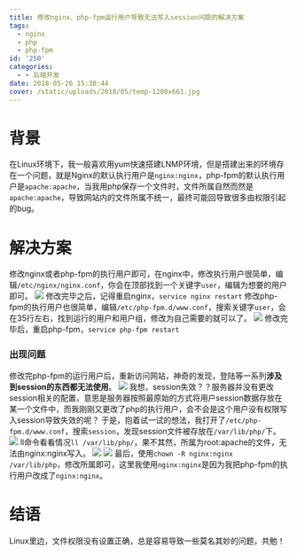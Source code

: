```yaml
---
title: 修改nginx、php-fpm运行用户导致无法写入session问题的解决方案
tags:
  - nginx
  - php
  - php-fpm
id: '250'
categories:
  - - 后端开发
date: 2018-05-26 15:38:44
cover: /static/uploads/2018/05/temp-1200x661.jpg
---
```


# 背景

在Linux环境下，我一般喜欢用yum快速搭建LNMP环境，但是搭建出来的环境存在一个问题，就是Nginx的默认执行用户是`nginx:nginx`，php-fpm的默认执行用户是`apache:apache`，当我用php保存一个文件时，文件所属自然而然是`apache:apache`，导致网站内的文件所属不统一，最终可能回导致很多由权限引起的bug。

# 解决方案

修改nginx或者php-fpm的执行用户即可，在nginx中，修改执行用户很简单，编辑`/etc/nginx/nginx.conf`，你会在顶部找到一个关键字`user`，编辑为想要的用户即可。 ![](/static/uploads/2018/05/dd4e4ed8ca2e33a08e6ba02369c85648.png) 修改完毕之后，记得重启nginx，`service nginx restart` 修改php-fpm的执行用户也很简单，编辑`/etc/php-fpm.d/www.conf`，搜索关键字`user`，会在35行左右，找到运行的用户和用户组，修改为自己需要的就可以了。 ![](/static/uploads/2018/05/616c5c587571a29a73e378fcf5685c0d.png) 修改完毕后，重启php-fpm，`service php-fpm restart`

### 出现问题

修改完php-fpm的运行用户后，重新访问网站，神奇的发现，登陆等一系列**涉及到session的东西都无法使用**。 ![](/static/uploads/2018/05/fd35585636cf0d92897c9e5df5cb8a89.png) 我想，session失效？？服务器并没有更改session相关的配置，意思是服务器按照最原始的方式将用户session数据存放在某一个文件中，而我刚刚又更改了php的执行用户，会不会是这个用户没有权限写入session导致失效的呢？ 于是，抱着试一试的想法，我打开了`/etc/php-fpm.d/www.conf`，搜索`session`，发现session文件被存放在`/var/lib/php/`下。 ![](/static/uploads/2018/05/d33afac706489588a4867aa70b6b5973.png) ll命令看看情况`ll /var/lib/php/`，果不其然，所属为root:apache的文件，无法由nginx:nginx写入。 ![](/static/uploads/2018/05/5dd24ca6e70c7c5163fafe41a073b9b1.png) ![](/static/uploads/2018/05/2bbef8dfd3aafc2ecc85c94350f7f593.png) 最后，使用`chown -R nginx:nginx /var/lib/php`，修改所属即可，这里我使用`nginx:nginx`是因为我把php-fpm的执行用户改成了`nginx:nginx`。

# 结语

Linux里边，文件权限没有设置正确，总是容易导致一些莫名其妙的问题，共勉！